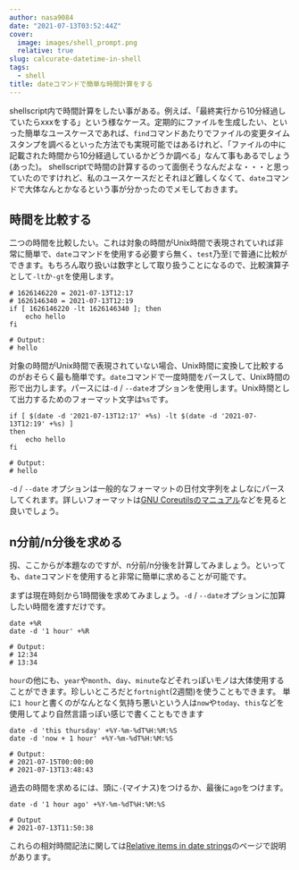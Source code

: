 ```yaml
---
author: nasa9084
date: "2021-07-13T03:52:44Z"
cover:
  image: images/shell_prompt.png
  relative: true
slug: calcurate-datetime-in-shell
tags:
  - shell
title: dateコマンドで簡単な時間計算をする
---
```



shellscript内で時間計算をしたい事がある。例えば、「最終実行から10分経過していたらxxxをする」という様なケース。定期的にファイルを生成したい、といった簡単なユースケースであれば、`find`コマンドあたりでファイルの変更タイムスタンプを調べるといった方法でも実現可能ではあるけれど、「ファイルの中に記載された時間から10分経過しているかどうか調べる」なんて事もあるでしょう(あった)。
shellscriptで時間の計算するのって面倒そうなんだよな・・・と思っていたのですけれど、私のユースケースだとそれほど難しくなくて、`date`コマンドで大体なんとかなるという事が分かったのでメモしておきます。

## 時間を比較する

二つの時間を比較したい。これは対象の時間がUnix時間で表現されていれば非常に簡単で、`date`コマンドを使用する必要すら無く、`test`乃至`[`で普通に比較ができます。もちろん取り扱いは数字として取り扱うことになるので、比較演算子として`-lt`か`-gt`を使用します。

``` shell
# 1626146220 = 2021-07-13T12:17
# 1626146340 = 2021-07-13T12:19
if [ 1626146220 -lt 1626146340 ]; then
    echo hello
fi

# Output:
# hello
```

対象の時間がUnix時間で表現されていない場合、Unix時間に変換して比較するのがおそらく最も簡単です。`date`コマンドで一度時間をパースして、Unix時間の形で出力します。パースには`-d` / `--date`オプションを使用します。Unix時間として出力するためのフォーマット文字は`%s`です。

``` shell
if [ $(date -d '2021-07-13T12:17' +%s) -lt $(date -d '2021-07-13T12:19' +%s) ]
then
    echo hello
fi

# Output:
# hello
```

`-d` / `--date` オプションは一般的なフォーマットの日付文字列をよしなにパースしてくれます。詳しいフォーマットは[GNU Coreutilsのマニュアル](https://www.gnu.org/software/coreutils/manual/html_node/Date-input-formats.html#Date-input-formats)などを見ると良いでしょう。

## n分前/n分後を求める

扨、ここからが本題なのですが、n分前/n分後を計算してみましょう。といっても、`date`コマンドを使用すると非常に簡単に求めることが可能です。

まずは現在時刻から1時間後を求めてみましょう。`-d` / `--date`オプションに加算したい時間を渡すだけです。

``` shell
date +%R
date -d '1 hour' +%R

# Output:
# 12:34
# 13:34
```

`hour`の他にも、`year`や`month`、`day`、`minute`などそれっぽいモノは大体使用することができます。珍しいところだと`fortnight`(2週間)を使うこともできます。
単に`1 hour`と書くのがなんとなく気持ち悪いという人は`now`や`today`、`this`などを使用してより自然言語っぽい感じで書くこともできます

``` shell
date -d 'this thursday' +%Y-%m-%dT%H:%M:%S
date -d 'now + 1 hour' +%Y-%m-%dT%H:%M:%S

# Output:
# 2021-07-15T00:00:00
# 2021-07-13T13:48:43
```

過去の時間を求めるには、頭に`-`(マイナス)をつけるか、最後に`ago`をつけます。

``` shell
date -d '1 hour ago' +%Y-%m-%dT%H:%M:%S

# Output
# 2021-07-13T11:50:38
```

これらの相対時間記法に関しては[Relative items in date strings](https://www.gnu.org/software/coreutils/manual/html_node/Relative-items-in-date-strings.html#Relative-items-in-date-strings)のページで説明があります。



